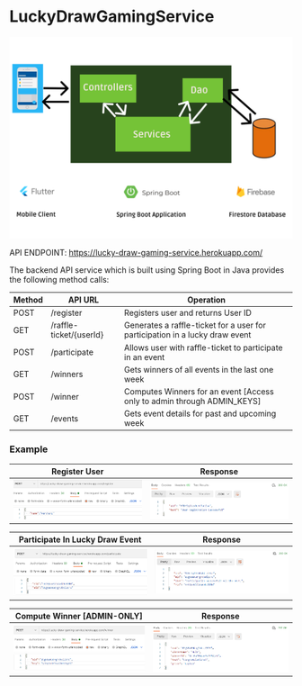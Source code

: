 # LuckyDrawGamingService

![](images/flow_diagram.png)

API ENDPOINT: https://lucky-draw-gaming-service.herokuapp.com/

The backend API service which is built using Spring Boot in Java provides the following method calls:

| Method  | API URL | Operation |
| ------------- | ------------- | ------------ |
| POST   | /register | Registers user and returns User ID | 
| GET    | /raffle-ticket/{userId}     | Generates a raffle-ticket for a user for participation in a lucky draw event |
| POST | /participate | Allows user with raffle-ticket to participate in an event |
| GET | /winners | Gets winners of all events in the last one week |
| POST | /winner | Computes Winners for an event [Access only to admin through ADMIN_KEYS] |
| GET | /events | Gets event details for past and upcoming week |

### Example

Register User             |  Response
:-------------------------:|:-------------------------:
![](images/ss1.png)  |  ![](images/ss2.png)

Participate In Lucky Draw Event            |  Response
:-------------------------:|:-------------------------:
![](images/ss3.png)  |  ![](images/ss4.png)

Compute Winner [ADMIN-ONLY]           |  Response
:-------------------------:|:-------------------------:
![](images/ss5.png)  |  ![](images/ss6.png)
